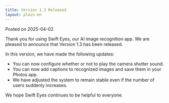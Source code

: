 ```yaml
---
title: Version 1.3 Released
layout: plain-en
---
```

Posted on 2025-04-02

Thank you for using Swift Eyes, our AI image recognition app. We are pleased to announce that Version 1.3 has been released.

In this version, we have made the following updates:

- You can now configure whether or not to play the camera shutter sound.
- You can now add captions to recognized images and save them in your Photos app.
- We have adjusted the system to remain stable even if the number of users suddenly increases.

We hope Swift Eyes continues to be helpful to everyone.

